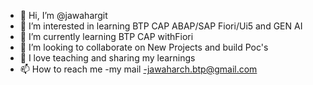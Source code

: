 - 👋 Hi, I’m @jawahargit
- 👀 I’m interested in learning BTP CAP ABAP/SAP Fiori/Ui5 and GEN AI
- 🌱 I’m currently learning BTP CAP withFiori
- 💞️ I’m looking to collaborate on New Projects and build Poc's
- 💞️ I love teaching and sharing my learnings 
- 📫 How to reach me -my mail -jawaharch.btp@gmail.com

<!---
jawahargit/jawahargit is a ✨ special ✨ repository because its `README.md` (this file) appears on your GitHub profile.
You can click the Preview link to take a look at your changes.
--->
